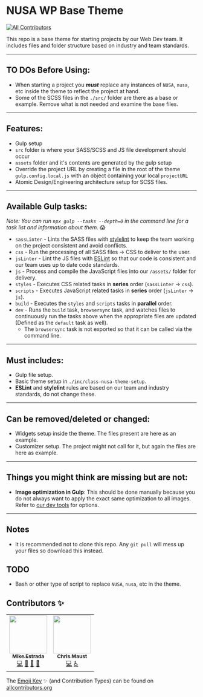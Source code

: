 # NUSA WP Base Theme
<!-- ALL-CONTRIBUTORS-BADGE:START - Do not remove or modify this section -->
[![All Contributors](https://img.shields.io/badge/all_contributors-2-orange.svg?style=flat-square)](#contributors-)
<!-- ALL-CONTRIBUTORS-BADGE:END -->

This repo is a base theme for starting projects by our Web Dev team. It includes files and folder structure based on industry and team standards.

---

## TO DOs Before Using:
- When starting a project you ***must*** replace any instances of `NUSA`, `nusa`, etc inside the theme to reflect the project at hand.
- Some of the SCSS files in the `./src/` folder are there as a base or example. Remove what is not needed and examine the base files.

---

## Features:
- Gulp setup
- `src` folder is where your SASS/SCSS and JS file development should occur
- `assets` folder and it's contents are generated by the gulp setup
- Override the project URL by creating a file in the root of the theme `gulp.config.local.js` with an object containing your local `projectURL`
- Atomic Design/Engineering architecture setup for SCSS files.

---

## Available Gulp tasks:
*Note: You can run `npx gulp --tasks --depth=0` in the command line for a task list and information about them.* :scream:

- `sassLinter` - Lints the SASS files with [stylelint](https://stylelint.io/) to keep the team working on the project consistent and avoid conflicts.
- `css` - Run the processing of all SASS files -> CSS to deliver to the user.
- `jsLinter` - Lint the JS files with [ESLint](https://eslint.org/) so that our code is consistent and our team uses up to date code standards.
- `js` - Process and compile the JavaScript files into our `/assets/` folder for delivery.
- `styles` - Executes CSS related tasks in **series** order (`sassLinter` -> `css`).
- `scripts` - Executes JavaScript related tasks in **series** order (`jsLinter` -> `js`).
- `build` - Executes the `styles` and `scripts` tasks in **parallel** order.
- `dev` - Runs the `build` task, `browsersync` task, and watches files to continuously run the tasks above when the appropriate files are updated (Defined as the `default` task as well).
  - The `browsersync` task is not exported so that it can be called via the command line.


---

## Must includes:
- Gulp file setup.
- Basic theme setup in `./inc/class-nusa-theme-setup`.
- **ESLint** and **stylelint** rules are based on our team and industry standards, do not change these.

---

## Can be removed/deleted or changed:
- Widgets setup inside the theme. The files present are here as an example.
- Customizer setup. The project might not call for it, but again the files are here as example.

---

## Things you might think are missing but are not:
- **Image optimization in Gulp**: This should be done manually because you do not always want to apply the exact same optimization to all images. Refer to [our dev tools](https://github.com/NationalUniversitySystem/nusa-dev-tools#image-compression) for options.

---

## Notes
- It is recommended not to clone this repo. Any `git pull` will mess up your files so download this instead.

## TODO
- Bash or other type of script to replace `NUSA`, `nusa`, etc in the theme.

## Contributors ✨
<!-- ALL-CONTRIBUTORS-LIST:START - Do not remove or modify this section -->
<!-- prettier-ignore-start -->
<!-- markdownlint-disable -->
<table>
  <tr>
    <td align="center"><a href="https://github.com/mestradanu"><img src="https://avatars1.githubusercontent.com/u/44380612?v=4" width="100px;" alt=""/><br /><sub><b>Mike Estrada</b></sub></a><br /><a href="https://github.com/NationalUniversitySystem/nusa-base-wptheme/commits?author=mestradanu" title="Code">💻</a> <a href="#projectManagement-mestradanu" title="Project Management">📆</a> <a href="https://github.com/NationalUniversitySystem/nusa-base-wptheme/pulls?q=is%3Apr+reviewed-by%3Amestradanu" title="Reviewed Pull Requests">👀</a> <a href="#maintenance-mestradanu" title="Maintenance">🚧</a></td>
    <td align="center"><a href="https://github.com/cmaustnu"><img src="https://avatars1.githubusercontent.com/u/44381935?v=4" width="100px;" alt=""/><br /><sub><b>Chris Maust</b></sub></a><br /><a href="https://github.com/NationalUniversitySystem/nusa-base-wptheme/commits?author=cmaustnu" title="Code">💻</a> <a href="#a11y-cmaustnu" title="Accessibility">️️️️♿️</a></td>
  </tr>
</table>

<!-- markdownlint-enable -->
<!-- prettier-ignore-end -->
<!-- ALL-CONTRIBUTORS-LIST:END -->

The [Emoji Key](https://allcontributors.org/docs/en/emoji-key) ✨ (and Contribution Types) can be found on [allcontributors.org](https://allcontributors.org)

